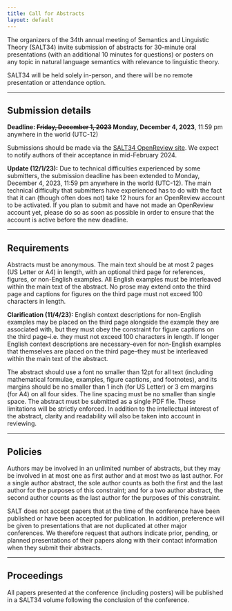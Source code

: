 ```yaml
---
title: Call for Abstracts
layout: default
---
```


The organizers of the 34th annual meeting of Semantics and Linguistic Theory (SALT34) invite submission of abstracts for 30-minute oral presentations (with an additional 10 minutes for questions) or posters on any topic in natural language semantics with relevance to linguistic theory. 

SALT34 will be held solely in-person, and there will be no remote presentation or attendance option.

<hr/>

## Submission details

**<span class="alert">Deadline:</span> <s>Friday, December 1, 2023</s> Monday, December 4, 2023**, 11:59 pm anywhere in the world (UTC-12)

Submissions should be made via the [SALT34 OpenReview site](https://openreview.net/group?id=saltconf.github.io/SALT/2024/Conference). We expect to notify authors of their acceptance in mid-February 2024.

**Update (12/1/23):** Due to technical difficulties experienced by some submitters, the submission deadline has been extended to Monday, December 4, 2023, 11:59 pm anywhere in the world (UTC-12). The main technical difficulty that submitters have experienced has to do with the fact that it can (though often does not) take 12 hours for an OpenReview account to be activated. If you plan to submit and have not made an OpenReview account yet, please do so as soon as possible in order to ensure that the account is active before the new deadline. 

<hr/>

## Requirements

Abstracts must be anonymous. The main text should be at most 2 pages (US Letter or A4) in length, with an optional third page for references, figures, or non-English examples. All English examples must be interleaved within the main text of the abstract. No prose may extend onto the third page and captions for figures on the third page must not exceed 100 characters in length.

**Clarification (11/4/23):** English context descriptions for non-English examples may be placed on the third page alongside the example they are associated with, but they must obey the constraint for figure captions on the third page–i.e. they must not exceed 100 characters in length. If longer English context descriptions are necessary–even for non-English examples that themselves are placed on the third page–they must be interleaved within the main text of the abstract.

The abstract should use a font no smaller than 12pt for all text (including mathematical formulae, examples, figure captions, and footnotes), and its margins should be no smaller than 1 inch (for US Letter) or 3 cm margins (for A4) on all four sides. The line spacing must be no smaller than single space. The abstract must be submitted as a single PDF file. These limitations will be strictly enforced. In addition to the intellectual interest of the abstract, clarity and readability will also be taken into account in reviewing.

<hr/>

## Policies

Authors may be involved in an unlimited number of abstracts, but they may be involved in at most one as first author and at most two as last author. For a single author abstract, the sole author counts as both the first and the last author for the purposes of this constraint; and for a two author abstract, the second author counts as the last author for the purposes of this constraint.

SALT does not accept papers that at the time of the conference have been published or have been accepted for publication. In addition, preference will be given to presentations that are not duplicated at other major conferences. We therefore request that authors indicate prior, pending, or planned presentations of their papers along with their contact information when they submit their abstracts.

<hr/>

## Proceedings

All papers presented at the conference (including posters) will be published in a SALT34 volume following the conclusion of the conference.
